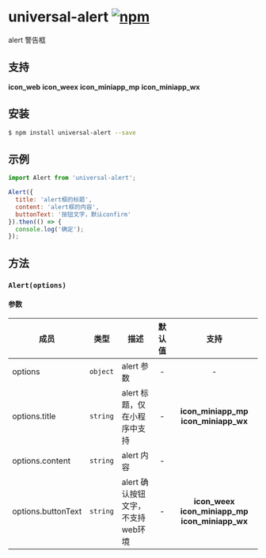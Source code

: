 # universal-alert [![npm](https://img.shields.io/npm/v/universal-alert.svg)](https://www.npmjs.com/package/universal-alert)

alert 警告框


## 支持
__icon_web__ __icon_weex__ __icon_miniapp_mp__ __icon_miniapp_wx__

## 安装

```bash
$ npm install universal-alert --save
```

## 示例

```js
import Alert from 'universal-alert';

Alert({
  title: 'alert框的标题',
  content: 'alert框的内容',
  buttonText: '按钮文字，默认confirm'
}).then(() => {
  console.log('确定');
});
```

## 方法

### `Alert(options)`

#### 参数
| 成员               | 类型     | 描述                              |  默认值   |     支持     |
| ------------------ | -------- | --------------------------------- | :-------: | :----------: |
| options            | `object` | alert 参数                        |     -     |      -       |
| options.title      | `string` | alert 标题，仅在小程序中支持      |  -  | __icon_miniapp_mp__ __icon_miniapp_wx__ |
| options.content    | `string` | alert 内容                        | - |              |
| options.buttonText | `string` | alert 确认按钮文字，不支持web环境 | - | __icon_weex__ __icon_miniapp_mp__ __icon_miniapp_wx__ |
